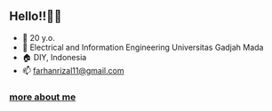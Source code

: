 ## Hello!!👋👋

- 📆 20 y.o.
- 📖 Electrical and Information Engineering Universitas Gadjah Mada
- 🏠 DIY, Indonesia
- 📫 farhanrizal11@gmail.com

### [more about me](https://www.youtube.com/watch?v=a3Z7zEc7AXQ)
